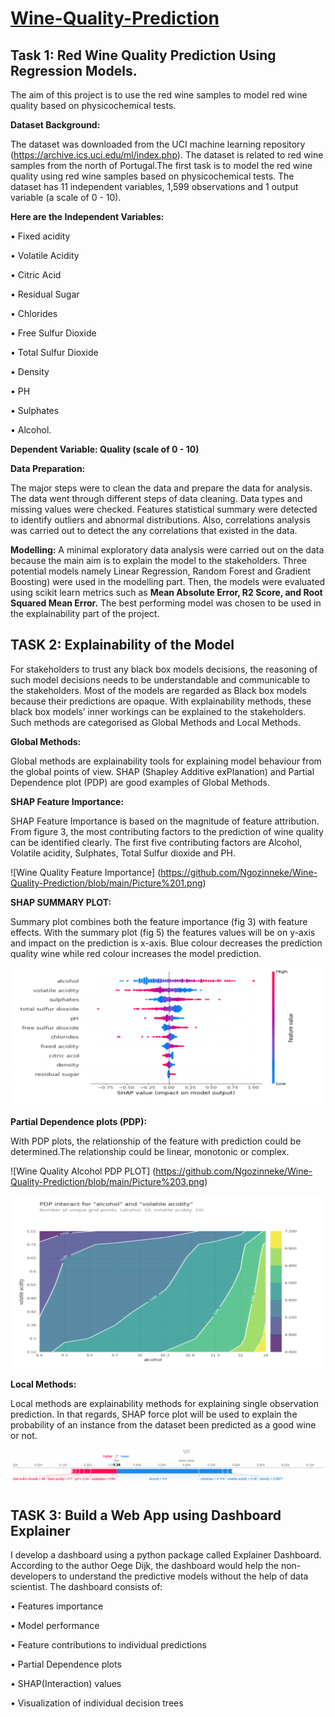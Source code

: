 # [Wine-Quality-Prediction](https://ngozinneke.github.io/Wine-Quality-Prediction/)

## Task 1: Red Wine Quality Prediction Using Regression Models.

The aim of this project is to use the red wine samples to model red wine quality based on physicochemical tests.

**Dataset Background:**

The dataset was downloaded from the UCI machine learning repository (https://archive.ics.uci.edu/ml/index.php). The dataset is related to red wine samples from the north of Portugal.The first task is to model the red wine quality using red wine samples based on physicochemical tests. The dataset has 11 independent variables, 1,599 observations and 1 output variable (a scale of 0 - 10).

**Here are the Independent Variables:** 

•	Fixed acidity

•	Volatile Acidity

•	Citric Acid

•	Residual Sugar

•	Chlorides

•	Free Sulfur Dioxide

•	Total Sulfur Dioxide

•	Density

•	PH

•	Sulphates

•	Alcohol.

**Dependent Variable: Quality (scale of 0 - 10)**

**Data Preparation:**

The major steps were to clean the data and prepare the data for analysis. The data went through different steps of data cleaning. Data types and missing values were checked. Features statistical summary were detected to identify outliers and abnormal distributions. Also, correlations analysis was carried out to detect the any correlations that existed in the data. 

**Modelling:**
A minimal exploratory data analysis were carried out on the data because the main aim is to explain the model to the stakeholders. 
Three potential models namely Linear Regression, Random Forest and Gradient Boosting) were used in the modelling part. Then, the models were evaluated using scikit learn metrics such as **Mean Absolute Error, R2 Score, and Root Squared Mean Error.** The best performing model was chosen to be used in the explainability part of the project.

## TASK 2: Explainability of the Model

For stakeholders to trust any black box models decisions, the reasoning of such model decisions needs to be understandable and communicable to the stakeholders. Most of the models are regarded as Black box models because their predictions are opaque. With explainability methods, these black box models’ inner workings can be explained to the stakeholders. Such methods are categorised as Global Methods and Local Methods.

**Global Methods:**

Global methods are explainability tools for explaining model behaviour from the global points of view. SHAP (Shapley Additive exPlanation) and Partial Dependence plot (PDP) are good examples of Global Methods.

**SHAP Feature Importance:**

SHAP Feature Importance is based on the magnitude of feature attribution. From figure 3, the most contributing factors to the prediction of wine quality can be identified clearly. The first five contributing factors are Alcohol, Volatile acidity, Sulphates, Total Sulfur dioxide and PH.

![Wine Quality Feature Importance] (https://github.com/Ngozinneke/Wine-Quality-Prediction/blob/main/Picture%201.png)

**SHAP SUMMARY PLOT:**

Summary plot combines both the feature importance (fig 3) with feature effects. With the summary plot (fig 5) the features values will be on y-axis and impact on the prediction is x-axis. Blue colour decreases the prediction quality wine while red colour increases the model prediction.

![Wine Quality Summary plot](https://github.com/Ngozinneke/Wine-Quality-Prediction/blob/main/Picture%202.png)

**Partial Dependence plots (PDP):**

With PDP plots, the relationship of the feature with prediction could be determined.The relationship could be linear, monotonic or complex.

![Wine Quality Alcohol PDP PLOT] (https://github.com/Ngozinneke/Wine-Quality-Prediction/blob/main/Picture%203.png)



![Wine Quality Features Interactions Plot](https://github.com/Ngozinneke/Wine-Quality-Prediction/blob/main/Picture%204.png)

**Local Methods:**

Local methods are explainability methods for explaining single observation prediction. In that regards, SHAP force plot will be used to explain the probability of an instance from the dataset been predicted as a good wine or not.

![Wine Quality Single Feature Prediction](https://github.com/Ngozinneke/Wine-Quality-Prediction/blob/main/Picture%205.png)



## TASK 3: Build a Web App using Dashboard Explainer

I develop a dashboard using a python package called Explainer Dashboard. According to the author Oege Dijk, the dashboard would help the non-developers to understand the predictive models without the help of data scientist. 
The dashboard consists of:

•	Features importance

•	Model performance

•	Feature contributions to individual predictions

•	Partial Dependence plots

•	SHAP(Interaction) values

•	Visualization of individual decision trees


